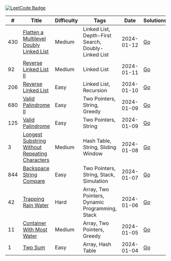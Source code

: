 [![LeetCode Badge](https://img.shields.io/badge/LeetCode-B3B3B3?logo=leetcode&logoColor=black&labelColor=FFA116&style=for-the-badge)](https://leetcode.com/shahzodshafizod/)

| # | Title | Difficulty | Tags | Date | Solutions
| - | ----- | ---------- | ---- | ---- | ---------
| 430 | [Flatten a Multilevel Doubly Linked List](https://leetcode.com/problems/flatten-a-multilevel-doubly-linked-list/) | Medium | Linked List, Depth-First Search, Doubly-Linked List | 2024-01-12 | [Go](linkedlists/430-flatten-a-multilevel-doubly-linked-list.go)
| 92 | [Reverse Linked List II](https://leetcode.com/problems/reverse-linked-list-ii) | Medium | Linked List | 2024-01-11 | [Go](linkedlists/92-reverse-linked-list-ii.go)
| 206 | [Reverse Linked List](https://leetcode.com/problems/reverse-linked-list) | Easy | Linked List, Recursion | 2024-01-10 | [Go](linkedlists/206-reverse-linked-list.go)
| 680 | [Valid Palindrome II](https://leetcode.com/problems/valid-palindrome-ii) | Easy | Two Pointers, String, Greedy | 2024-01-09 | [Go](strings/680-valid-palindrome-ii.go)
| 125 | [Valid Palindrome](https://leetcode.com/problems/valid-palindrome) | Easy | Two Pointers, String | 2024-01-09 | [Go](strings/125-valid-palindrome.go)
| 3 | [Longest Substring Without Repeating Characters](https://leetcode.com/problems/longest-substring-without-repeating-characters) | Medium | Hash Table, String, Sliding Window | 2024-01-08 | [Go](strings/3-longest-substring-without-repeating-characters.go)
| 844 | [Backspace String Compare](https://leetcode.com/problems/backspace-string-compare) | Easy | Two Pointers, String, Stack, Simulation | 2024-01-07 | [Go](strings/844-backspace-string-compare.go)
| 42 | [Trapping Rain Water](https://leetcode.com/problems/trapping-rain-water) | Hard | Array, Two Pointers, Dynamic Programming, Stack | 2024-01-06 | [Go](arrays/42-trapping-rain-water.go)
| 11 | [Container With Most Water](https://leetcode.com/problems/container-with-most-water) | Medium | Array, Two Pointers, Greedy | 2024-01-05 | [Go](arrays/11-container-with-most-water.go)
| 1 | [Two Sum](https://leetcode.com/problems/two-sum) | Easy | Array, Hash Table | 2024-01-04 | [Go](arrays/1-two-sum.go)
